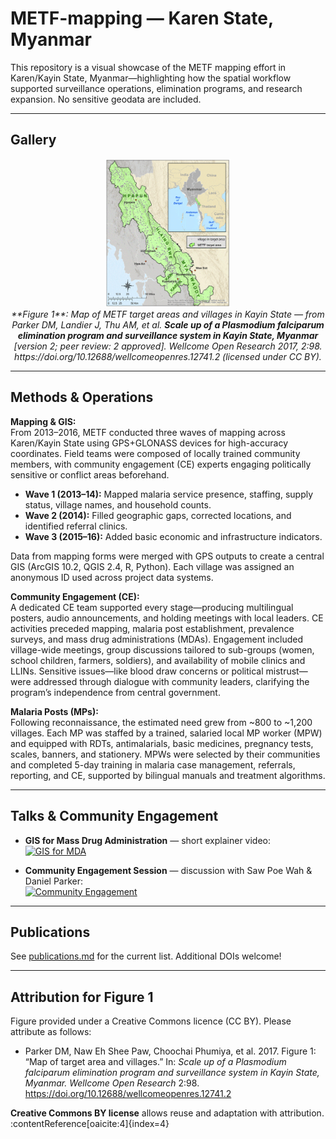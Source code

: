# METF-mapping — Karen State, Myanmar 

This repository is a visual showcase of the METF mapping effort in Karen/Kayin State, Myanmar—highlighting how the spatial workflow supported surveillance operations, elimination programs, and research expansion. No sensitive geodata are included.

---

## Gallery

<p align="center">
  <a href="figure1_overview_map.gif">
    <img src="figure1_overview_map.gif" alt="Figure 1: METF target area and villages overview" width="40%">
  </a>
  <br/>
  <em>**Figure 1**: Map of METF target areas and villages in Kayin State — from Parker DM, Landier J, Thu AM, et al. <strong>Scale up of a <em>Plasmodium falciparum</em> elimination program and surveillance system in Kayin State, Myanmar</strong> [version 2; peer review: 2 approved]. <em>Wellcome Open Research</em> 2017, 2:98. https://doi.org/10.12688/wellcomeopenres.12741.2 (licensed under CC BY).</em>
</p>

---

## Methods & Operations

**Mapping & GIS:**  
From 2013–2016, METF conducted three waves of mapping across Karen/Kayin State using GPS+GLONASS devices for high-accuracy coordinates. Field teams were composed of locally trained community members, with community engagement (CE) experts engaging politically sensitive or conflict areas beforehand.  
- **Wave 1 (2013–14):** Mapped malaria service presence, staffing, supply status, village names, and household counts.  
- **Wave 2 (2014):** Filled geographic gaps, corrected locations, and identified referral clinics.  
- **Wave 3 (2015–16):** Added basic economic and infrastructure indicators.  

Data from mapping forms were merged with GPS outputs to create a central GIS (ArcGIS 10.2, QGIS 2.4, R, Python). Each village was assigned an anonymous ID used across project data systems.

**Community Engagement (CE):**  
A dedicated CE team supported every stage—producing multilingual posters, audio announcements, and holding meetings with local leaders. CE activities preceded mapping, malaria post establishment, prevalence surveys, and mass drug administrations (MDAs). Engagement included village-wide meetings, group discussions tailored to sub-groups (women, school children, farmers, soldiers), and availability of mobile clinics and LLINs. Sensitive issues—like blood draw concerns or political mistrust—were addressed through dialogue with community leaders, clarifying the program’s independence from central government.

**Malaria Posts (MPs):**  
Following reconnaissance, the estimated need grew from ~800 to ~1,200 villages. Each MP was staffed by a trained, salaried local MP worker (MPW) and equipped with RDTs, antimalarials, basic medicines, pregnancy tests, scales, banners, and stationery. MPWs were selected by their communities and completed 5-day training in malaria case management, referrals, reporting, and CE, supported by bilingual manuals and treatment algorithms.

---

## Talks & Community Engagement

- **GIS for Mass Drug Administration** — short explainer video:  
  [![GIS for MDA](https://img.youtube.com/vi/WbmsRzDmFS4/0.jpg)](https://www.youtube.com/watch?v=WbmsRzDmFS4)

- **Community Engagement Session** — discussion with Saw Poe Wah & Daniel Parker:  
  [![Community Engagement](https://img.youtube.com/vi/AvWPTHMTwrY/0.jpg)](https://www.youtube.com/watch?v=AvWPTHMTwrY)

---

## Publications

See [publications.md](publications.md) for the current list. Additional DOIs welcome!

---

## Attribution for Figure 1

Figure provided under a Creative Commons licence (CC BY). Please attribute as follows:

- Parker DM, Naw Eh Shee Paw, Choochai Phumiya, et al. 2017. Figure 1: “Map of target area and villages.” In: *Scale up of a Plasmodium falciparum elimination program and surveillance system in Kayin State, Myanmar.* *Wellcome Open Research* 2:98. https://doi.org/10.12688/wellcomeopenres.12741.2

**Creative Commons BY license** allows reuse and adaptation with attribution. :contentReference[oaicite:4]{index=4}
